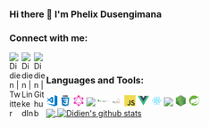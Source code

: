 ### Hi there 👋 I'm Phelix Dusengimana


### Connect with me:

[<img align="left" alt="Didien | Twitter" width="22px" src="https://cdn.jsdelivr.net/npm/simple-icons@v3/icons/twitter.svg" />][twitter]
[<img align="left" alt="Didien | LinkedIn" width="22px" src="https://cdn.jsdelivr.net/npm/simple-icons@v3/icons/linkedin.svg" />][linkedin]
[<img align="left" alt="Didien | Github" width="22px" src="https://cdn.jsdelivr.net/npm/simple-icons@v3/icons/github.svg" />][github]

<br />


### Languages and Tools:  
<code><img height="20" src="https://raw.githubusercontent.com/github/explore/80688e429a7d4ef2fca1e82350fe8e3517d3494d/topics/visual-studio-code/visual-studio-code.png"></code>
<code><img height="20" src="https://raw.githubusercontent.com/github/explore/80688e429a7d4ef2fca1e82350fe8e3517d3494d/topics/css/css.png"></code>
<code><img height="20" src="https://raw.githubusercontent.com/github/explore/80688e429a7d4ef2fca1e82350fe8e3517d3494d/topics/graphql/graphql.png"></code>
<code><img height="20" src="https://avatars1.githubusercontent.com/u/28507035?s=200&v=4"></code>
<code><img height="20" src="https://raw.githubusercontent.com/github/explore/80688e429a7d4ef2fca1e82350fe8e3517d3494d/topics/mongodb/mongodb.png"></code>
<code><img height="20" src="https://raw.githubusercontent.com/github/explore/80688e429a7d4ef2fca1e82350fe8e3517d3494d/topics/mysql/mysql.png"></code>
<code><img height="20" src="https://raw.githubusercontent.com/github/explore/80688e429a7d4ef2fca1e82350fe8e3517d3494d/topics/javascript/javascript.png"></code>
<code><img height="20" src="https://raw.githubusercontent.com/github/explore/80688e429a7d4ef2fca1e82350fe8e3517d3494d/topics/vue/vue.png"></code>
<code><img height="20" src="https://raw.githubusercontent.com/github/explore/80688e429a7d4ef2fca1e82350fe8e3517d3494d/topics/react/react.png"></code>
<code><img height="20" src="https://fivethree.gallerycdn.vsassets.io/extensions/fivethree/vscode-svelte-snippets/0.5.0/1594651938076/Microsoft.VisualStudio.Services.Icons.Default"></code>
<code><img height="20" src="https://raw.githubusercontent.com/github/explore/80688e429a7d4ef2fca1e82350fe8e3517d3494d/topics/nodejs/nodejs.png"></code> 
<code><img height="20" src="https://raw.githubusercontent.com/github/explore/80688e429a7d4ef2fca1e82350fe8e3517d3494d/topics/spring-boot/spring-boot.png"></code>
<br/>
<a href="https://github.com/didiermunezer38">
  <img align="center" src="https://github-readme-stats.vercel.app/api/top-langs/?username=didiermunezer38&theme=light&hide_langs_below=1" />
</a>
<a href="https://github.com/didiermunezer38">
 <img align="center" src="https://github-readme-stats.vercel.app/api?username=didiermunezer38&count_private=true&show_icons=true&include_all_commits=true&show_icons=true&theme=light" alt="Didien's github stats"/>
</a>



[twitter]: https://twitter.com/DidierMUNEZERO4
[linkedin]: https://www.linkedin.com/in/didier-munezero-07b849194/
[github]: https://www.github.com/in/didiermunezer38/


